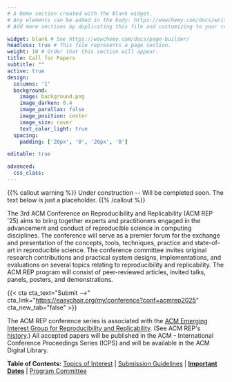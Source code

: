 ```yaml
---
# A Demo section created with the Blank widget.
# Any elements can be added in the body: https://wowchemy.com/docs/writing-markdown-latex/
# Add more sections by duplicating this file and customizing to your requirements.

widget: blank # See https://wowchemy.com/docs/page-builder/
headless: true # This file represents a page section.
weight: 10 # Order that this section will appear.
title: Call for Papers
subtitle: ""
active: true
design:
  columns: '1'
  background:
    image: background.png
    image_darken: 0.4
    image_parallax: false
    image_position: center
    image_size: cover
    text_color_light: true
  spacing:
    padding: ['20px', '0', '20px', '0']

editable: true

advanced:
  css_class: 
---
```


{{% callout warning %}}
Under construction -- Will be completed soon. The text below is just a placeholder.
{{% /callout %}}

The 3rd ACM Conference on Reproducibility and Replicability (ACM REP '25) aims to bring together experts and practitioners engaged in the advancement and conduct of reproducible science in computing disciplines. The conference will serve as a premier forum for the exchange and presentation of the concepts, tools, techniques, practice and state-of-art in reproducible science. The conference committee invites original research contributions and practical system designs, implementations, and evaluations on several topics relating to reproducibility and replicability. The ACM REP program will consist of peer-reviewed articles, invited talks, panels, posters, and demonstrations. 

{{< cta cta_text="Submit -->" cta_link="https://easychair.org/my/conference?conf=acmrep2025" cta_new_tab="false" >}}

The ACM REP conference series is associated with the [ACM Emerging Interest Group for Reproducibility and Replicability](https://reproducibility.acm.org/). (See ACM REP's [history](https://acm-rep.github.io/history).) All accepted papers will be published in the ACM - International Conference Proceedings Series (ICPS) and will be available in the ACM Digital Library.

**Table of Contents:** [Topics of Interest](#topics) | [Submission Guidelines](#submissions) | [**Important Dates**](#deadlines) | [Program Committee](#pc)
